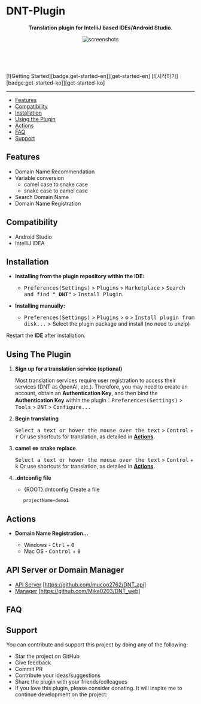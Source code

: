 # DNT-Plugin


<p align="center"><b>Translation plugin for IntelliJ based IDEs/Android Studio.</b></p>
<p align="center"><img src="" alt="screenshots"></p>

<br/><br/><br/>

[![Getting Started][badge:get-started-en]][get-started-en]
[![시작하기][badge:get-started-ko]][get-started-ko]

------

- [Features](#features)
- [Compatibility](#compatibility)
- [Installation](#installation)
- [Using the Plugin](#using-the-plugin)
- [Actions](#actions)
- [FAQ](#faq)
- [Support](#support-and-donations)

## Features

- Domain Name Recommendation
- Variable conversion
  - camel case to snake case
  - snake case to camel case
- Search Domain Name
- Domain Name Registration

## Compatibility

- Android Studio
- IntelliJ IDEA


## Installation


- **Installing from the plugin repository within the IDE:**
    - <kbd>Preferences(Settings)</kbd> > <kbd>Plugins</kbd> > <kbd>Marketplace</kbd> > <kbd>Search and find <b>"
      DNT"</b></kbd> > <kbd>Install Plugin</kbd>.

- **Installing manually:**
    - <kbd>Preferences(Settings)</kbd> > <kbd>Plugins</kbd> > <kbd>⚙️</kbd> > <kbd>Install plugin from disk...</kbd> >
      Select the plugin package and install (no need to unzip)

Restart the **IDE** after installation.


## Using The Plugin

1. **Sign up for a translation service (optional)**

   Most translation services require user registration to access their services
   (DNT as OpenAI, etc.).
   Therefore, you may need to create an account, obtain an **Authentication Key**,
   and then bind the **Authentication Key** within the plugin：<kbd>Preferences(Settings)</kbd> > <kbd>
   Tools</kbd> > <kbd>
   DNT</kbd> > <kbd>Configure...</kbd>

2. **Begin translating**

   <kbd>Select a text or hover the mouse over the text</kbd> > <kbd>Control</kbd> + <kbd>r</kbd> Or use shortcuts for translation, as detailed in **[Actions](#actions)**.

3. **camel <=> snake replace**

   <kbd>Select a text or hover the mouse over the text</kbd> > <kbd>Control</kbd> + <kbd>k</kbd> Or use shortcuts for translation, as detailed in **[Actions](#actions)**.

4. **.dntconfig <b>file</b>**

    - {ROOT}\.dntconfig Create a file
   ``` 
      projectName=demo1
   ```

## Actions

- **Domain Name Registration...**

    - Windows - <kbd>Ctrl</kbd> + <kbd>0</kbd>
    - Mac OS - <kbd>Control</kbd> + <kbd>0</kbd>


## API Server or Domain Manager
- [API Server](https://github.com/mucoo2762/DNT_api) [https://github.com/mucoo2762/DNT_api]
- [Manager](https://github.com/Mika0203/DNT_web) [https://github.com/Mika0203/DNT_web]


    
## FAQ


## Support

You can contribute and support this project by doing any of the following:

* Star the project on GitHub
* Give feedback
* Commit PR
* Contribute your ideas/suggestions
* Share the plugin with your friends/colleagues
* If you love this plugin, please consider donating. It will inspire me to continue development on the project:

